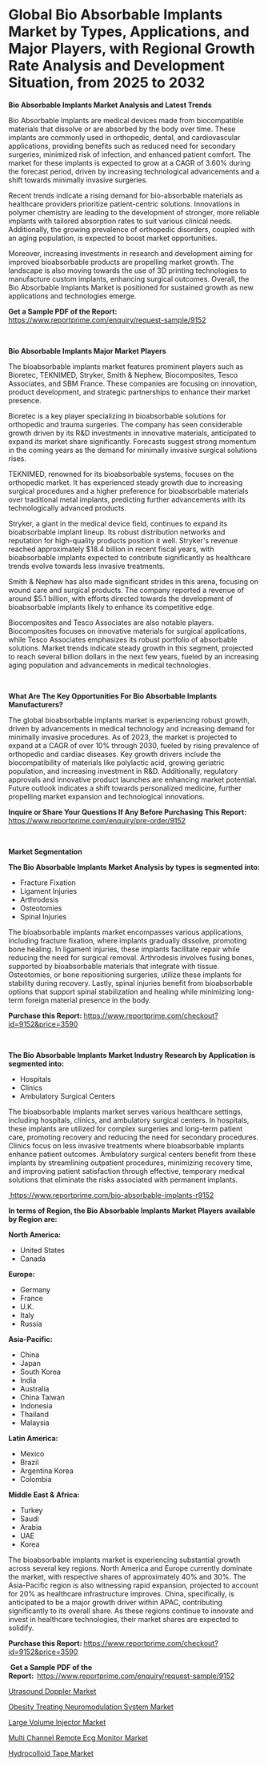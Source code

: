 <p><h1>Global Bio Absorbable Implants Market by Types, Applications, and Major Players, with Regional Growth Rate Analysis and Development Situation, from 2025 to 2032</h1></p><p><strong>Bio Absorbable Implants Market Analysis and Latest Trends</strong></p>
<p><p>Bio Absorbable Implants are medical devices made from biocompatible materials that dissolve or are absorbed by the body over time. These implants are commonly used in orthopedic, dental, and cardiovascular applications, providing benefits such as reduced need for secondary surgeries, minimized risk of infection, and enhanced patient comfort. The market for these implants is expected to grow at a CAGR of 3.60% during the forecast period, driven by increasing technological advancements and a shift towards minimally invasive surgeries.</p><p>Recent trends indicate a rising demand for bio-absorbable materials as healthcare providers prioritize patient-centric solutions. Innovations in polymer chemistry are leading to the development of stronger, more reliable implants with tailored absorption rates to suit various clinical needs. Additionally, the growing prevalence of orthopedic disorders, coupled with an aging population, is expected to boost market opportunities.</p><p>Moreover, increasing investments in research and development aiming for improved bioabsorbable products are propelling market growth. The landscape is also moving towards the use of 3D printing technologies to manufacture custom implants, enhancing surgical outcomes. Overall, the Bio Absorbable Implants Market is positioned for sustained growth as new applications and technologies emerge.</p></p>
<p><strong>Get a Sample PDF of the Report:&nbsp;</strong> <a href="https://www.reportprime.com/enquiry/request-sample/9152?utm_campaign=41&utm_medium=2&utm_source=Github&utm_content=ia&utm_term=20032025&utm_id=bio-absorbable-implants">https://www.reportprime.com/enquiry/request-sample/9152</a></p>
<p>&nbsp;</p>
<p><strong>Bio Absorbable Implants Major Market Players</strong></p>
<p><p>The bioabsorbable implants market features prominent players such as Bioretec, TEKNIMED, Stryker, Smith & Nephew, Biocomposites, Tesco Associates, and SBM France. These companies are focusing on innovation, product development, and strategic partnerships to enhance their market presence.</p><p>Bioretec is a key player specializing in bioabsorbable solutions for orthopedic and trauma surgeries. The company has seen considerable growth driven by its R&D investments in innovative materials, anticipated to expand its market share significantly. Forecasts suggest strong momentum in the coming years as the demand for minimally invasive surgical solutions rises.</p><p>TEKNIMED, renowned for its bioabsorbable systems, focuses on the orthopedic market. It has experienced steady growth due to increasing surgical procedures and a higher preference for bioabsorbable materials over traditional metal implants, predicting further advancements with its technologically advanced products.</p><p>Stryker, a giant in the medical device field, continues to expand its bioabsorbable implant lineup. Its robust distribution networks and reputation for high-quality products position it well. Stryker's revenue reached approximately $18.4 billion in recent fiscal years, with bioabsorbable implants expected to contribute significantly as healthcare trends evolve towards less invasive treatments.</p><p>Smith & Nephew has also made significant strides in this arena, focusing on wound care and surgical products. The company reported a revenue of around $5.1 billion, with efforts directed towards the development of bioabsorbable implants likely to enhance its competitive edge.</p><p>Biocomposites and Tesco Associates are also notable players. Biocomposites focuses on innovative materials for surgical applications, while Tesco Associates emphasizes its robust portfolio of absorbable solutions. Market trends indicate steady growth in this segment, projected to reach several billion dollars in the next few years, fueled by an increasing aging population and advancements in medical technologies.</p></p>
<p>&nbsp;</p>
<p><strong>What Are The Key Opportunities For Bio Absorbable Implants Manufacturers?</strong></p>
<p><p>The global bioabsorbable implants market is experiencing robust growth, driven by advancements in medical technology and increasing demand for minimally invasive procedures. As of 2023, the market is projected to expand at a CAGR of over 10% through 2030, fueled by rising prevalence of orthopedic and cardiac diseases. Key growth drivers include the biocompatibility of materials like polylactic acid, growing geriatric population, and increasing investment in R&D. Additionally, regulatory approvals and innovative product launches are enhancing market potential. Future outlook indicates a shift towards personalized medicine, further propelling market expansion and technological innovations.</p></p>
<p><strong>Inquire or Share Your Questions If Any Before Purchasing This Report:</strong> <a href="https://www.reportprime.com/enquiry/pre-order/9152?utm_campaign=41&utm_medium=2&utm_source=Github&utm_content=ia&utm_term=20032025&utm_id=bio-absorbable-implants">https://www.reportprime.com/enquiry/pre-order/9152</a></p>
<p>&nbsp;</p>
<p><strong>Market Segmentation</strong></p>
<p><strong>The Bio Absorbable Implants Market Analysis by types is segmented into:</strong></p>
<p><ul><li>Fracture Fixation</li><li>Ligament Injuries</li><li>Arthrodesis</li><li>Osteotomies</li><li>Spinal Injuries</li></ul></p>
<p><p>The bioabsorbable implants market encompasses various applications, including fracture fixation, where implants gradually dissolve, promoting bone healing. In ligament injuries, these implants facilitate repair while reducing the need for surgical removal. Arthrodesis involves fusing bones, supported by bioabsorbable materials that integrate with tissue. Osteotomies, or bone repositioning surgeries, utilize these implants for stability during recovery. Lastly, spinal injuries benefit from bioabsorbable options that support spinal stabilization and healing while minimizing long-term foreign material presence in the body.</p></p>
<p><strong>Purchase this Report:&nbsp;</strong><a href="https://www.reportprime.com/checkout?id=9152&price=3590&utm_campaign=41&utm_medium=2&utm_source=Github&utm_content=ia&utm_term=20032025&utm_id=bio-absorbable-implants">https://www.reportprime.com/checkout?id=9152&price=3590</a></p>
<p>&nbsp;</p>
<p><strong>The Bio Absorbable Implants Market Industry Research by Application is segmented into:</strong></p>
<p><ul><li>Hospitals</li><li>Clinics</li><li>Ambulatory Surgical Centers</li></ul></p>
<p><p>The bioabsorbable implants market serves various healthcare settings, including hospitals, clinics, and ambulatory surgical centers. In hospitals, these implants are utilized for complex surgeries and long-term patient care, promoting recovery and reducing the need for secondary procedures. Clinics focus on less invasive treatments where bioabsorbable implants enhance patient outcomes. Ambulatory surgical centers benefit from these implants by streamlining outpatient procedures, minimizing recovery time, and improving patient satisfaction through effective, temporary medical solutions that eliminate the risks associated with permanent implants.</p></p>
<p><a href="https://www.reportprime.com/bio-absorbable-implants-r9152?utm_campaign=41&utm_medium=2&utm_source=Github&utm_content=ia&utm_term=20032025&utm_id=bio-absorbable-implants">&nbsp;https://www.reportprime.com/bio-absorbable-implants-r9152</a></p>
<p><strong>In terms of Region, the Bio Absorbable Implants Market Players available by Region are:</strong></p>
<p>
    <p> <strong> North America: </strong>
        <ul>
            <li>United States</li>
            <li>Canada</li>
        </ul>
        </p> 
    <p> <strong> Europe: </strong>
        <ul>
            <li>Germany</li>
            <li>France</li>
            <li>U.K.</li>
            <li>Italy</li>
            <li>Russia</li>
        </ul>
        </p> 
    <p> <strong> Asia-Pacific: </strong>
        <ul>
            <li>China</li>
            <li>Japan</li>
            <li>South Korea</li>
            <li>India</li>
            <li>Australia</li>
            <li>China Taiwan</li>
            <li>Indonesia</li>
            <li>Thailand</li>
            <li>Malaysia</li>
        </ul>
        </p> 
    <p> <strong> Latin America: </strong>
        <ul>
            <li>Mexico</li>
            <li>Brazil</li>
            <li>Argentina Korea</li>
            <li>Colombia</li>
        </ul>
        </p> 
    <p> <strong> Middle East & Africa: </strong>
        <ul>
            <li>Turkey</li>
            <li>Saudi</li>
            <li>Arabia</li>
            <li>UAE</li>
            <li>Korea</li>
        </ul>
    </p>
    </p>
<p><p>The bioabsorbable implants market is experiencing substantial growth across several key regions. North America and Europe currently dominate the market, with respective shares of approximately 40% and 30%. The Asia-Pacific region is also witnessing rapid expansion, projected to account for 20% as healthcare infrastructure improves. China, specifically, is anticipated to be a major growth driver within APAC, contributing significantly to its overall share. As these regions continue to innovate and invest in healthcare technologies, their market shares are expected to solidify.</p></p>
<p><strong>Purchase this Report: </strong><a href="https://www.reportprime.com/checkout?id=9152&price=3590&utm_campaign=41&utm_medium=2&utm_source=Github&utm_content=ia&utm_term=20032025&utm_id=bio-absorbable-implants">https://www.reportprime.com/checkout?id=9152&price=3590</a></p>
<p>&nbsp;<strong>Get a Sample PDF of the Report:&nbsp;&nbsp;</strong><a href="https://www.reportprime.com/enquiry/request-sample/9152?utm_campaign=41&utm_medium=2&utm_source=Github&utm_content=ia&utm_term=20032025&utm_id=bio-absorbable-implants">https://www.reportprime.com/enquiry/request-sample/9152</a></p>
<p><strong></strong></p>
<p><p><a href="https://github.com/syiqvanyo/Market-Research-Report-List-1/blob/main/utrasound-doppler-market.md?utm_campaign=41&utm_medium=2&utm_source=Github&utm_content=ia&utm_term=20032025&utm_id=bio-absorbable-implants">Utrasound Doppler Market</a></p><p><a href="https://github.com/rvadencho/Market-Research-Report-List-1/blob/main/obesity-treating-neuromodulation-system-market.md?utm_campaign=41&utm_medium=2&utm_source=Github&utm_content=ia&utm_term=20032025&utm_id=bio-absorbable-implants">Obesity Treating Neuromodulation System Market</a></p><p><a href="https://github.com/gripeluigstt/Market-Research-Report-List-1/blob/main/large-volume-injector-market.md?utm_campaign=41&utm_medium=2&utm_source=Github&utm_content=ia&utm_term=20032025&utm_id=bio-absorbable-implants">Large Volume Injector Market</a></p><p><a href="https://github.com/minakibanov/Market-Research-Report-List-1/blob/main/multi-channel-remote-ecg-monitor-market.md?utm_campaign=41&utm_medium=2&utm_source=Github&utm_content=ia&utm_term=20032025&utm_id=bio-absorbable-implants">Multi Channel Remote Ecg Monitor Market</a></p><p><a href="https://github.com/warshatulang0/Market-Research-Report-List-1/blob/main/hydrocolloid-tape-market.md?utm_campaign=41&utm_medium=2&utm_source=Github&utm_content=ia&utm_term=20032025&utm_id=bio-absorbable-implants">Hydrocolloid Tape Market</a></p></p>